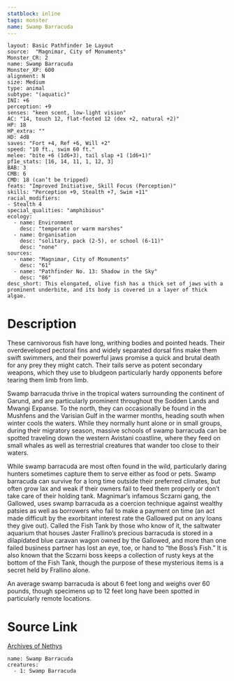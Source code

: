 ```yaml
---
statblock: inline
tags: monster
name: Swamp Barracuda
---
```

```statblock
layout: Basic Pathfinder 1e Layout
source:  "Magnimar, City of Monuments"
Monster_CR: 2
name: Swamp Barracuda
Monster_XP: 600
alignment: N
size: Medium
type: animal
subtype: "(aquatic)"
INI: +6
perception: +9
senses: "keen scent, low-light vision"
AC: "14, touch 12, flat-footed 12 (dex +2, natural +2)"
HP: 18
HP_extra: ""
HD: 4d8
saves: "Fort +4, Ref +6, Will +2"
speed: "10 ft., swim 60 ft."
melee: "bite +6 (1d6+3), tail slap +1 (1d6+1)"
pf1e_stats: [16, 14, 11, 1, 12, 3]
BAB: 3
CMB: 6
CMD: 18 (can’t be tripped)
feats: "Improved Initiative, Skill Focus (Perception)"
skills: "Perception +9, Stealth +7, Swim +11"
racial_modifiers:
- Stealth 4
special_qualities: "amphibious"
ecology:
  - name: Environment
    desc: "temperate or warm marshes"
  - name: Organisation
    desc: "solitary, pack (2-5), or school (6-11)"
    desc: "none"
sources:
  - name: "Magnimar, City of Monuments"
    desc: "61"
  - name: "Pathfinder No. 13: Shadow in the Sky"
    desc: "86"
desc_short: This elongated, olive fish has a thick set of jaws with a prominent underbite, and its body is covered in a layer of thick algae.
```
# Description
These carnivorous fish have long, writhing bodies and pointed heads. Their overdeveloped pectoral fins and widely separated dorsal fins make them swift swimmers, and their powerful jaws promise a quick and brutal death for any prey they might catch. Their tails serve as potent secondary weapons, which they use to bludgeon particularly hardy opponents before tearing them limb from limb.

Swamp barracuda thrive in the tropical waters surrounding the continent of Garund, and are particularly prominent throughout the Sodden Lands and Mwangi Expanse. To the north, they can occasionally be found in the Mushfens and the Varisian Gulf in the warmer months, heading south when winter cools the waters. While they normally hunt alone or in small groups, during their migratory season, massive schools of swamp barracuda can be spotted traveling down the western Avistani coastline, where they feed on small whales as well as terrestrial creatures that wander too close to their waters.

While swamp barracuda are most often found in the wild, particularly daring hunters sometimes capture them to serve either as food or pets. Swamp barracuda can survive for a long time outside their preferred climates, but often grow lax and weak if their owners fail to feed them properly or don’t take care of their holding tank. Magnimar’s infamous Sczarni gang, the Gallowed, uses swamp barracuda as a coercion technique against wealthy patsies as well as borrowers who fail to make a payment on time (an act made difficult by the exorbitant interest rate the Gallowed put on any loans they give out). Called the Fish Tank by those who know of it, the saltwater aquarium that houses Jaster Frallino’s precious barracuda is stored in a dilapidated blue caravan wagon owned by the Gallowed, and more than one failed business partner has lost an eye, toe, or hand to “the Boss’s Fish.” It is also known that the Sczarni boss keeps a collection of rusty keys at the bottom of the Fish Tank, though the purpose of these mysterious items is a secret held by Frallino alone.

An average swamp barracuda is about 6 feet long and weighs over 60 pounds, though specimens up to 12 feet long have been spotted in particularly remote locations.
# Source Link
[Archives of Nethys](https://aonprd.com/MonsterDisplay.aspx?ItemName=Swamp%20Barracuda)
```encounter-table
name: Swamp Barracuda
creatures:
  - 1: Swamp Barracuda
```
